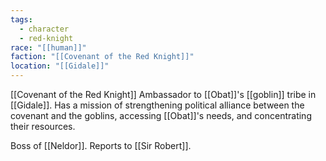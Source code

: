 ```yaml
---
tags:
  - character
  - red-knight
race: "[[human]]"
faction: "[[Covenant of the Red Knight]]"
location: "[[Gidale]]"
---
```

[[Covenant of the Red Knight]] Ambassador to [[Obat]]'s [[goblin]] tribe in [[Gidale]]. Has a mission of strengthening political alliance between the covenant and the goblins, accessing [[Obat]]'s needs, and concentrating their resources.

Boss of [[Neldor]].
Reports to [[Sir Robert]].

